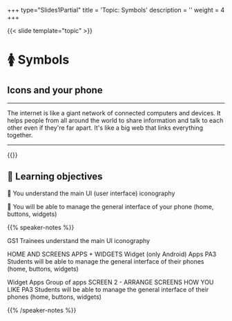 +++
type="Slides1Partial"
title = 'Topic: Symbols'
description = ''
weight = 4
+++

{{< slide template="topic" >}}

# 🚺 Symbols

## Icons and your phone

---

The internet is like a giant network of connected computers and devices. It helps people from all around the world to share information and talk to each other even if they're far apart. It's like a big web that links everything together.

---

{{<slide template="objectives">}}

## 🎯 Learning objectives

🎯 You understand the main UI (user interface) iconography

🎯 You will be able to manage the general interface of your phone (home, buttons, widgets)

{{% speaker-notes %}}

GS1 Trainees understand the main UI iconography

HOME AND SCREENS APPS + WIDGETS
Widget (only Android)
Apps
PA3 Students will be able to manage the general interface of their phones (home, buttons, widgets)

Widget
Apps
Group of apps
SCREEN 2 - ARRANGE SCREENS HOW YOU LIKE
PA3 Students will be able to manage the general interface of their phones (home, buttons, widgets)

{{% /speaker-notes %}}
